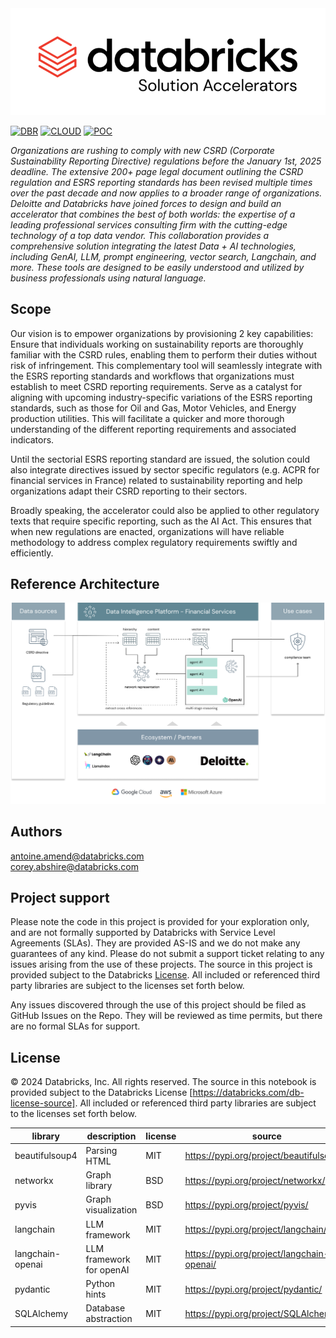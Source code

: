 <img src=https://raw.githubusercontent.com/databricks-industry-solutions/.github/main/profile/solacc_logo.png width="600px">

[![DBR](https://img.shields.io/badge/DBR-15.0ML-red?logo=databricks&style=for-the-badge)](https://docs.databricks.com/release-notes/runtime/15.0ml.html)
[![CLOUD](https://img.shields.io/badge/CLOUD-ALL-blue?style=for-the-badge)](https://databricks.com/try-databricks)
[![POC](https://img.shields.io/badge/POC-3_days-green?style=for-the-badge)](https://databricks.com/try-databricks)

*Organizations are rushing to comply with new CSRD (Corporate Sustainability Reporting Directive) regulations before the January 1st, 2025 deadline. The extensive 200+ page legal document outlining the CSRD regulation and ESRS reporting standards has been revised multiple times over the past decade and now applies to a broader range of organizations. Deloitte and Databricks have joined forces to design and build an accelerator that combines the best of both worlds: the expertise of a leading professional services consulting firm with the cutting-edge technology of a top data vendor. This collaboration provides a comprehensive solution integrating the latest Data + AI technologies, including GenAI, LLM, prompt engineering, vector search, Langchain, and more. These tools are designed to be easily understood and utilized by business professionals using natural language.*

## Scope

Our vision is to empower organizations by provisioning 2 key capabilities:
Ensure that individuals working on sustainability reports are thoroughly familiar with the CSRD rules, enabling them to perform their duties without risk of infringement. This complementary tool will seamlessly integrate with the ESRS reporting standards and workflows that organizations must establish to meet CSRD reporting requirements.
Serve as a catalyst for aligning with upcoming industry-specific variations of the ESRS reporting standards, such as those for Oil and Gas, Motor Vehicles, and Energy production utilities. This will facilitate a quicker and more thorough understanding of the different reporting requirements and associated indicators.
 
Until the sectorial ESRS reporting standard are issued, the solution could also integrate directives issued by sector specific regulators (e.g. ACPR for financial services in France) related to sustainability reporting and help organizations adapt their CSRD reporting to their sectors.
 
Broadly speaking, the accelerator could also be applied to other regulatory texts that require specific reporting, such as the AI Act. This ensures that when new regulations are enacted, organizations will have reliable methodology to address complex regulatory requirements swiftly and efficiently.

## Reference Architecture
![reference_architecture.png](https://raw.githubusercontent.com/databricks-industry-solutions/csrd_assistant/main/images/reference_architecture.png)

## Authors
<antoine.amend@databricks.com><br>
<corey.abshire@databricks.com><br>


## Project support 

Please note the code in this project is provided for your exploration only, and are not formally supported by Databricks with Service Level Agreements (SLAs). They are provided AS-IS and we do not make any guarantees of any kind. Please do not submit a support ticket relating to any issues arising from the use of these projects. The source in this project is provided subject to the Databricks [License](./LICENSE.md). All included or referenced third party libraries are subject to the licenses set forth below.

Any issues discovered through the use of this project should be filed as GitHub Issues on the Repo. They will be reviewed as time permits, but there are no formal SLAs for support. 

## License

&copy; 2024 Databricks, Inc. All rights reserved. The source in this notebook is provided subject to the Databricks License [https://databricks.com/db-license-source].  All included or referenced third party libraries are subject to the licenses set forth below.

| library                                | description             | license    | source                                              |
|----------------------------------------|-------------------------|------------|-----------------------------------------------------|
|beautifulsoup4|Parsing HTML|MIT|https://pypi.org/project/beautifulsoup4/|
|networkx|Graph library|BSD|https://pypi.org/project/networkx/|
|pyvis|Graph visualization|BSD|https://pypi.org/project/pyvis/|
|langchain|LLM framework|MIT|https://pypi.org/project/langchain/|
|langchain-openai|LLM framework for openAI|MIT|https://pypi.org/project/langchain-openai/|
|pydantic|Python hints|MIT|https://pypi.org/project/pydantic/|
|SQLAlchemy|Database abstraction|MIT|https://pypi.org/project/SQLAlchemy/|